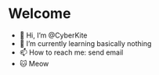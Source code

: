 # Welcome

- 👋 Hi, I’m @CyberKite
- 🌱 I’m currently learning basically nothing
- 📫 How to reach me: send email
- 🐱 Meow

<!---
CyberKite/CyberKite is a ✨ special ✨ repository because its `README.md` (this file) appears on your GitHub profile.
You can click the Preview link to take a look at your changes.
--->
